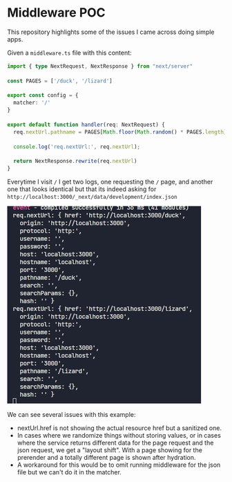 # Middleware POC
This repository highlights some of the issues I came across doing simple apps.

Given a `middleware.ts` file with this content:

```ts
import { type NextRequest, NextResponse } from "next/server"

const PAGES = ['/duck', '/lizard']

export const config = {
  matcher: '/'
}

export default function handler(req: NextRequest) {
  req.nextUrl.pathname = PAGES[Math.floor(Math.random() * PAGES.length)]

  console.log('req.nextUrl:', req.nextUrl);

  return NextResponse.rewrite(req.nextUrl)
}
```

Everytime I visit `/` I get two logs, one requesting the `/` page, and another one that looks identical but that its indeed asking for `http://localhost:3000/_next/data/development/index.json`

![01](./public/assets/1.jpg)

We can see several issues with this example:
* nextUrl.href is not showing the actual resource href but a sanitized one.
* In cases where we randomize things without storing values, or in cases where the service returns different data for the page request and the json request, we get a "layout shift". With a page showing for the prerender and a totally different page is shown after hydration.
* A workaround for this would be to omit running middleware for the json file but we can't do it in the matcher.